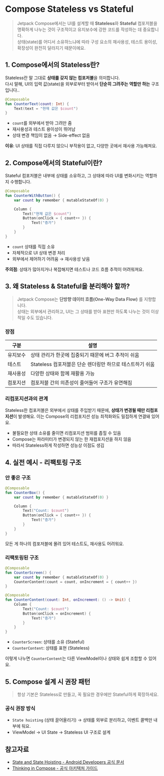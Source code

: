 # Compose Stateless vs Stateful

> Jetpack Compose에서는 UI를 설계할 때 **Stateless**와 **Stateful** 컴포저블을 명확하게 나누는 것이 구조적이고 유지보수에 강한 코드를 작성하는 데 중요합니다.  
> 상태(state)를 어디서 소유하느냐에 따라 구성 요소의 재사용성, 테스트 용이성, 확장성이 완전히 달라지기 때문이에요.  

## 1. Compose에서의 Stateless란?

Stateless란 말 그대로 **상태를 갖지 않는 컴포저블**을 의미합니다.  
다시 말해, UI의 입력 값(state)을 외부로부터 받아서 **단순히 그려주는 역할만 하는** 구조입니다..  

```kotlin
@Composable
fun CounterText(count: Int) {
    Text(text = "현재 값은 $count")
}
```

* `count`를 외부에서 받아 그려만 줌
* 재사용성과 테스트 용이성이 뛰어남
* 상태 변경 책임이 없음 → Side-effect 없음

**이유**: UI 상태를 직접 다루지 않으니 부작용이 없고, 다양한 곳에서 재사용 가능해져요.

## 2. Compose에서의 Stateful이란?

Stateful 컴포저블은 내부에 상태를 소유하고, 그 상태에 따라 UI를 변화시키는 역할까지 수행합니다.

```kotlin
@Composable
fun CounterWithButton() {
    var count by remember { mutableStateOf(0) }

    Column {
        Text("현재 값은 $count")
        Button(onClick = { count++ }) {
            Text("증가")
        }
    }
}
```

* `count` 상태를 직접 소유
* 자체적으로 UI 상태 변경 처리
* 외부에서 제어하기 어려움 → 재사용성 낮음

**주의점**: 상태가 많아지거나 복잡해지면 테스트나 코드 흐름 추적이 어려워져요.

## 3. 왜 Stateless & Stateful을 분리해야 할까?

> Jetpack Compose는 **단방향 데이터 흐름(One-Way Data Flow)** 를 지향합니다.  
> 상태는 외부에서 관리하고, UI는 그 상태를 받아 표현만 하도록 나누는 것이 이상적일 수도 있습니다.   

### 장점

| 구분   | 설명                                   |
| ---- | ------------------------------------ |
| 유지보수 | 상태 관리가 한곳에 집중되기 때문에 버그 추적이 쉬움        |
| 테스트  | Stateless 컴포저블은 단순 렌더링만 하므로 테스트하기 쉬움 |
| 재사용성 | 다양한 상태와 함께 재활용 가능                    |
| 컴포지션 | 컴포저블 간의 의존성이 줄어들어 구조가 유연해짐           |

### 리컴포지션과의 관계

Stateless한 컴포저블은 외부에서 상태를 주입받기 때문에, **상태가 변경될 때만 리컴포지션**이 발생해요.
이는 Compose의 리컴포지션 성능 최적화와도 밀접하게 연결돼 있어요.

* 불필요한 상태 소유를 줄이면 리컴포지션 범위를 좁힐 수 있음
* Compose는 파라미터가 변경되지 않는 한 재컴포지션을 하지 않음
* 따라서 Stateless하게 작성하면 성능상 이점도 생김

## 4. 실전 예시 - 리팩토링 구조

### 안 좋은 구조

```kotlin
@Composable
fun CounterBox() {
    var count by remember { mutableStateOf(0) }

    Column {
        Text("Count: $count")
        Button(onClick = { count++ }) {
            Text("증가")
        }
    }
}
```

모든 게 하나의 컴포저블에 몰려 있어 테스트도, 재사용도 어려워요.

### 리팩토링된 구조

```kotlin
@Composable
fun CounterScreen() {
    var count by remember { mutableStateOf(0) }
    CounterContent(count = count, onIncrement = { count++ })
}

@Composable
fun CounterContent(count: Int, onIncrement: () -> Unit) {
    Column {
        Text("Count: $count")
        Button(onClick = onIncrement) {
            Text("증가")
        }
    }
}
```

* `CounterScreen`: 상태를 소유 (Stateful)
* `CounterContent`: 상태를 표현 (Stateless)

이렇게 나누면 `CounterContent`는 다른 ViewModel이나 상태와 쉽게 조합할 수 있어요.

## 5. Compose 설계 시 권장 패턴

> 항상 기본은 Stateless로 만들고, 꼭 필요한 경우에만 Stateful하게 확장하세요.

### 공식 권장 방식

* `State hoisting` (상태 끌어올리기)
  → 상태를 외부로 분리하고, 이벤트 콜백만 내부에 둬요.
* ViewModel → UI State → Stateless UI 구조로 설계

## 참고자료

* [State and State Hoisting - Android Developers 공식 문서](https://developer.android.com/jetpack/compose/state)
* [Thinking in Compose - 공식 아키텍처 가이드](https://developer.android.com/jetpack/compose/architecture)
